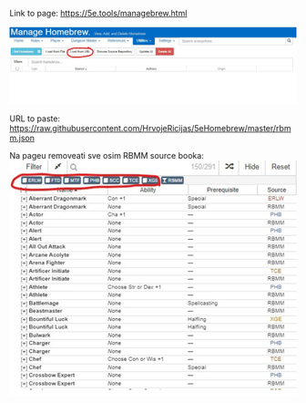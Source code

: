 Link to page:
https://5e.tools/managebrew.html

![alt text](https://github.com/HrvojeRicijas/5eHomebrew/blob/master/homebrew.jpg?raw=true)

URL to paste:
https://raw.githubusercontent.com/HrvojeRicijas/5eHomebrew/master/rbmm.json

Na pageu removeati sve osim RBMM source booka:
![alt text](https://github.com/HrvojeRicijas/5eHomebrew/blob/master/removeBooks.jpg?raw=true)